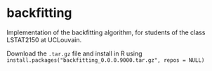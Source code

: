 # backfitting
Implementation of the backfitting algorithm, for students of the class LSTAT2150 at UCLouvain.

Download the `.tar.gz` file and install in R using
`install.packages("backfitting_0.0.0.9000.tar.gz", repos = NULL)`
